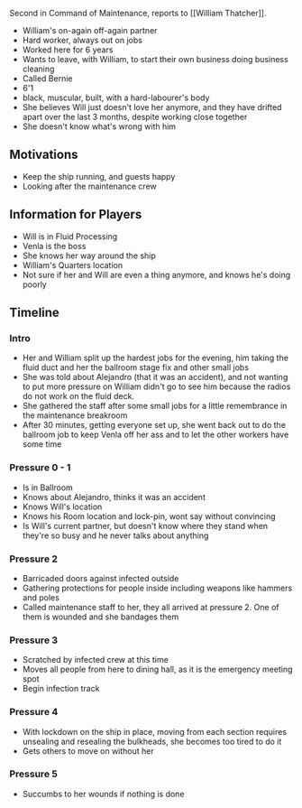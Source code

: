 Second in Command of Maintenance, reports to [[William Thatcher]].
- William's on-again off-again partner
- Hard worker, always out on jobs
- Worked here for 6 years
- Wants to leave, with William, to start their own business doing business cleaning
- Called Bernie
- 6'1
- black, muscular, built, with a hard-labourer's body
- She believes Will just doesn't love her anymore, and they have drifted apart over the last 3 months, despite working close together
- She doesn't know what's wrong with him

## Motivations
- Keep the ship running, and guests happy
- Looking after the maintenance crew

## Information for Players
- Will is in Fluid Processing
- Venla is the boss
- She knows her way around the ship
- William's Quarters location
- Not sure if her and Will are even a thing anymore, and knows he's doing poorly

## Timeline
### Intro
- Her and William split up the hardest jobs for the evening, him taking the fluid duct and her the ballroom stage fix and other small jobs
- She was told about Alejandro (that it was an accident), and not wanting to put more pressure on William didn't go to see him because the radios do not work on the fluid deck.
- She gathered the staff after some small jobs for a little remembrance in the maintenance breakroom
- After 30 minutes, getting everyone set up, she went back out to do the ballroom job to keep Venla off her ass and to let the other workers have some time
### Pressure 0 - 1
- Is in Ballroom
- Knows about Alejandro, thinks it was an accident
- Knows Will's location
- Knows his Room location and lock-pin, wont say without convincing
- Is Will's current partner, but doesn't know where they stand when they're so busy and he never talks about anything

### Pressure 2
- Barricaded doors against infected outside
- Gathering protections for people inside including weapons like hammers and poles
- Called maintenance staff to her, they all arrived at pressure 2. One of them is wounded and she bandages them

### Pressure 3
- Scratched by infected crew at this time
- Moves all people from here to dining hall, as it is the emergency meeting spot
- Begin infection track

### Pressure 4
- With lockdown on the ship in place, moving from each section requires unsealing and resealing the bulkheads, she becomes too tired to do it
- Gets others to move on without her

### Pressure 5
- Succumbs to her wounds if nothing is done